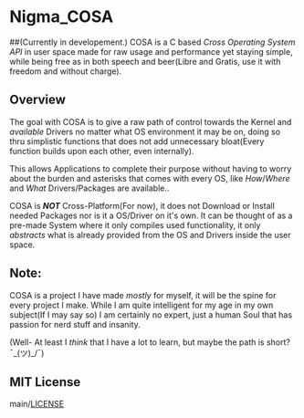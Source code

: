 # Nigma_COSA
##(Currently in developement.)
COSA is a C based *Cross Operating System API* in user space made for raw usage and performance yet staying simple, while being free as in both speech and beer(Libre and Gratis, use it with freedom and without charge).

## Overview
The goal with COSA is to give a raw path of control towards the Kernel and *available* Drivers no matter what OS environment it may be on, doing so thru simplistic functions that does not add unnecessary bloat(Every function builds upon each other, even internally).

This allows Applications to complete their purpose without having to worry about the burden and asterisks that comes with every OS, like *How*/*Where* and *What* Drivers/Packages are available..

COSA is ***NOT*** Cross-Platform(For now), it does not Download or Install needed Packages nor is it a OS/Driver on it's own. It can be thought of as a pre-made System where it only compiles used functionality, it only *abstracts* what is already provided from the OS and Drivers inside the user space.

## Note:
COSA is a project I have made *mostly* for myself, it will be the spine for every project I make.
While I am quite intelligent for my age in my own subject(If I may say so) I am certainly no expert, just a human Soul that has passion for nerd stuff and insanity. 

(Well- At least I *think* that I have a lot to learn, but maybe the path is short? ¯\_(ツ)_/¯)

## MIT License
main/[LICENSE](https://github.com/D-863/Nigma_COSA/blob/main/LICENSE)
